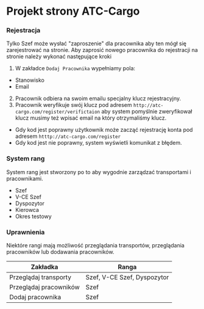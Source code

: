 Projekt strony ATC-Cargo
=======

### Rejestracja
Tylko Szef może wysłać "zaproszenie" dla pracownika aby ten mógł się zarejestrować na stronie. Aby zaprosić nowego pracownika do rejestracji na stronie należy wykonać następujące kroki

1. W zakładce `Dodaj Pracownika` wypełniamy pola:
  * Stanowisko
  * Email
2. Pracownik odbiera na swoim emailu specjalny klucz rejestracyjny.
3. Pracownik weryfikuje swój klucz pod adresem `http://atc-cargo.com/register/verifictaion` aby system pomyślnie zweryfikował klucz musimy też wpisać email na który otrzymaliśmy klucz.
  * Gdy kod jest poprawny użytkownik może zacząć rejestrację konta pod adresem `htttp://atc-cargo.com/register`
  * Gdy kod jest nie poprawny, system wyświetli komunikat z błędem.

### System rang
System rang jest stworzony po to aby wygodnie zarządzać transportami i pracownikami.
* Szef
* V-CE Szef
* Dyspozytor
* Kierowca
* Okres testowy

### Uprawnienia
Niektóre rangi mają możliwość przeglądania transportów, przeglądania pracowników lub dodawania pracowników.

| Zakładka                | Ranga                         |
| ----------------------- | ----------------------------- |
| Przeglądaj transporty   | Szef, V-CE Szef, Dyspozytor   |
| Przeglądaj pracowników  | Szef                          |
| Dodaj pracownika        | Szef                          |
